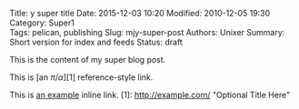 Title: y super title
Date: 2015-12-03 10:20
Modified: 2010-12-05 19:30
Category: Super1    
Tags: pelican, publishing
Slug: mjy-super-post
Authors: Unixer
Summary: Short version for index and feeds
Status: draft

This is the content of my super blog post.

This is [an $\pi/\alpha$][1] reference-style link.

This is [an example](http://example.com/ "Title") inline link.
[1]: http://example.com/  "Optional Title Here"

